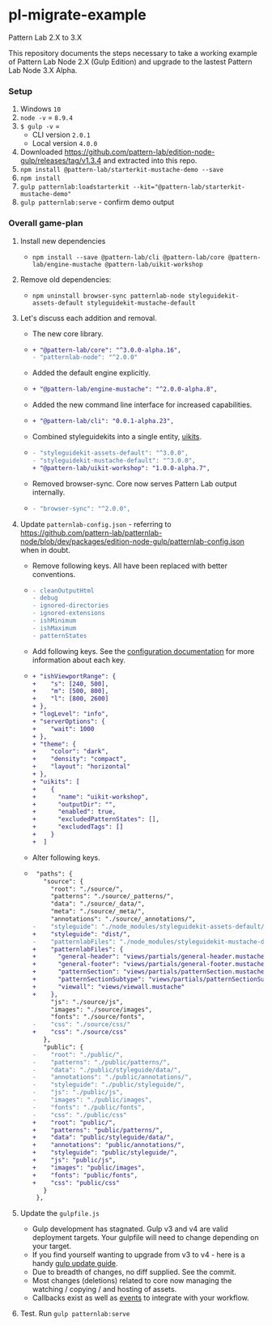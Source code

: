 # pl-migrate-example

Pattern Lab 2.X to 3.X

This repository documents the steps necessary to take a working example of Pattern Lab Node 2.X (Gulp Edition) and upgrade to the lastest Pattern Lab Node 3.X Alpha.

### Setup

1. Windows `10`
1. `node -v` = `8.9.4`
1. `$ gulp -v` =
   - CLI version `2.0.1`
   - Local version `4.0.0`
1. Downloaded https://github.com/pattern-lab/edition-node-gulp/releases/tag/v1.3.4 and extracted into this repo.
1. `npm install @pattern-lab/starterkit-mustache-demo --save`
1. `npm install`
1. `gulp patternlab:loadstarterkit --kit="@pattern-lab/starterkit-mustache-demo"`
1. `gulp patternlab:serve` - confirm demo output

### Overall game-plan

1. Install new dependencies

   - `npm install --save @pattern-lab/cli @pattern-lab/core @pattern-lab/engine-mustache @pattern-lab/uikit-workshop`

1. Remove old dependencies:

   - `npm uninstall browser-sync patternlab-node styleguidekit-assets-default styleguidekit-mustache-default`

1. Let's discuss each addition and removal.
   - The new core library.
   - ```diff
     + "@pattern-lab/core": "^3.0.0-alpha.16",
     - "patternlab-node": "^2.0.0"
     ```
   - Added the default engine explicitly.
   - ```diff
     + "@pattern-lab/engine-mustache": "^2.0.0-alpha.8",
     ```
   - Added the new command line interface for increased capabilities.
   - ```diff
     + "@pattern-lab/cli": "0.0.1-alpha.23",
     ```
   - Combined styleguidekits into a single entity, [uikits](https://github.com/pattern-lab/patternlab-node/pull/840).
   - ```diff
     - "styleguidekit-assets-default": "^3.0.0",
     - "styleguidekit-mustache-default": "^3.0.0",
     + "@pattern-lab/uikit-workshop": "1.0.0-alpha.7",
     ```
   - Removed browser-sync. Core now serves Pattern Lab output internally.
   - ```diff
     - "browser-sync": "^2.0.0",
     ```
1. Update `patternlab-config.json` - referring to https://github.com/pattern-lab/patternlab-node/blob/dev/packages/edition-node-gulp/patternlab-config.json when in doubt.

   - Remove following keys. All have been replaced with better conventions.
   - ```diff
     - cleanOutputHtml
     - debug
     - ignored-directories
     - ignored-extensions
     - ishMinimum
     - ishMaximum
     - patternStates
     ```

   - Add following keys. See the [configuration documentation](https://patternlab.io/docs/advanced-config-options.html#node) for more information about each key.
   - ```diff
     + "ishViewportRange": {
     +    "s": [240, 500],
     +    "m": [500, 800],
     +    "l": [800, 2600]
     + },
     + "logLevel": "info",
     + "serverOptions": {
     +    "wait": 1000
     + },
     + "theme": {
     +    "color": "dark",
     +    "density": "compact",
     +    "layout": "horizontal"
     + },
     + "uikits": [
     +    {
     +      "name": "uikit-workshop",
     +      "outputDir": "",
     +      "enabled": true,
     +      "excludedPatternStates": [],
     +      "excludedTags": []
     +    }
     +  ]
     ```

   - Alter following keys.
   - ```diff
      "paths": {
        "source": {
          "root": "./source/",
          "patterns": "./source/_patterns/",
          "data": "./source/_data/",
          "meta": "./source/_meta/",
          "annotations": "./source/_annotations/",
     -    "styleguide": "./node_modules/styleguidekit-assets-default/dist/",
     +    "styleguide": "dist/",
     -    "patternlabFiles": "./node_modules/styleguidekit-mustache-default/views/",
     +    "patternlabFiles": {
     +      "general-header": "views/partials/general-header.mustache",
     +      "general-footer": "views/partials/general-footer.mustache",
     +      "patternSection": "views/partials/patternSection.mustache",
     +      "patternSectionSubtype": "views/partials/patternSectionSubtype.mustache",
     +      "viewall": "views/viewall.mustache"
     +    },
          "js": "./source/js",
          "images": "./source/images",
          "fonts": "./source/fonts",
     -    "css": "./source/css/"
     +    "css": "./source/css"
        },
        "public": {
     -    "root": "./public/",
     -    "patterns": "./public/patterns/",
     -    "data": "./public/styleguide/data/",
     -    "annotations": "./public/annotations/",
     -    "styleguide": "./public/styleguide/",
     -    "js": "./public/js",
     -    "images": "./public/images",
     -    "fonts": "./public/fonts",
     -    "css": "./public/css"
     +    "root": "public/",
     +    "patterns": "public/patterns/",
     +    "data": "public/styleguide/data/",
     +    "annotations": "public/annotations/",
     +    "styleguide": "public/styleguide/",
     +    "js": "public/js",
     +    "images": "public/images",
     +    "fonts": "public/fonts",
     +    "css": "public/css"
        }
      },
     ```

1. Update the `gulpfile.js`

   - Gulp development has stagnated. Gulp v3 and v4 are valid deployment targets. Your gulpfile will need to change depending on your target.
   - If you find yourself wanting to upgrade from v3 to v4 - here is a handy [gulp update guide](https://www.liquidlight.co.uk/blog/article/how-do-i-update-to-gulp-4/).
   - Due to breadth of changes, no diff supplied. See the commit.
   - Most changes (deletions) related to core now managing the watching / copying / and hosting of assets.
   - Callbacks exist as well as [events](https://github.com/pattern-lab/patternlab-node/blob/dev/packages/core/docs/events.md) to integrate with your workflow.

1. Test. Run `gulp patternlab:serve`
